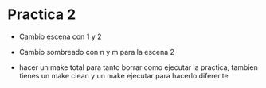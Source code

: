 # Practica 2

- Cambio escena con 1 y 2

- Cambio sombreado con n y m para la escena 2 

-  hacer un make total para tanto borrar como ejecutar la practica, tambien tienes un make clean y un make ejecutar para hacerlo diferente




